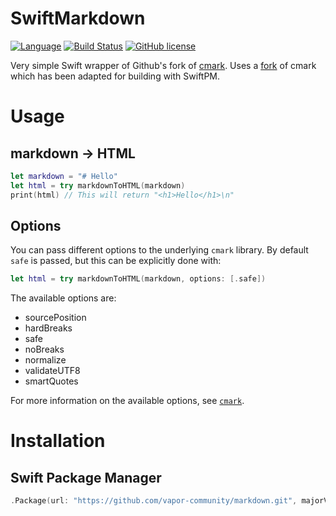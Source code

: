 # SwiftMarkdown

[![Language](https://img.shields.io/badge/Swift-3-brightgreen.svg)](http://swift.org)
[![Build Status](https://travis-ci.org/vapor-community/markdown.svg?branch=master)](https://travis-ci.org/vapor-community/markdown)
[![GitHub license](https://img.shields.io/badge/license-MIT-blue.svg)](https://raw.githubusercontent.com/vapor-community/markdown/master/LICENSE)

Very simple Swift wrapper of Github's fork of [cmark](https://github.com/github/cmark). Uses a [fork](https://github.com/brokenhandsio/cmark-gfm) of cmark which has been adapted for building with SwiftPM.

# Usage

## markdown -> HTML

```swift
let markdown = "# Hello"
let html = try markdownToHTML(markdown)
print(html) // This will return "<h1>Hello</h1>\n"
```

## Options

You can pass different options to the underlying `cmark` library. By default `safe` is passed, but this can be explicitly done with:

```swift
let html = try markdownToHTML(markdown, options: [.safe])
```

The available options are:

* sourcePosition
* hardBreaks
* safe
* noBreaks
* normalize
* validateUTF8
* smartQuotes

For more information on the available options, see [`cmark`](https://github.com/github/cmark).

# Installation

## Swift Package Manager

```swift
.Package(url: "https://github.com/vapor-community/markdown.git", majorVersion: 0, minor: 3)
```
